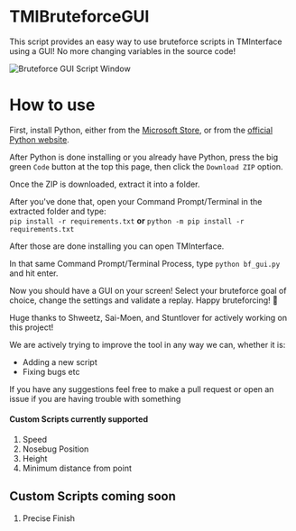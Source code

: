 # TMIBruteforceGUI
This script provides an easy way to use bruteforce scripts in TMInterface using a GUI! No more changing variables in the source code!

![Bruteforce GUI Script Window](https://cdn.discordapp.com/attachments/1023241364751777904/1052246409245626448/script.png)

# How to use
First, install Python, either from the [Microsoft Store](https://apps.microsoft.com/store/detail/python-311/9NRWMJP3717K), or from the [official Python website](https://www.python.org/downloads/release/python-3111/).

After Python is done installing or you already have Python, press the big green `Code` button at the top this page, then click the `Download ZIP` option. 

Once the ZIP is downloaded, extract it into a folder.

After you've done that, open your Command Prompt/Terminal in the extracted folder and type:\
`pip install -r requirements.txt` **or** `python -m pip install -r requirements.txt`

After those are done installing you can open TMInterface.

In that same Command Prompt/Terminal Process, type `python bf_gui.py` and hit enter. 

Now you should have a GUI on your screen! Select your bruteforce goal of choice, change the settings and validate a replay. Happy bruteforcing! :partying_face:

Huge thanks to Shweetz, Sai-Moen, and Stuntlover for actively working on this project!


We are actively trying to improve the tool in any way we can, whether it is:
 - Adding a new script
 - Fixing bugs etc

If you have any suggestions feel free to make a pull request or open an issue if you are having trouble with something

#### Custom Scripts currently supported
1. Speed
2. Nosebug Position
3. Height
4. Minimum distance from point

## Custom Scripts coming soon
1. Precise Finish
